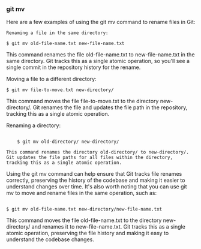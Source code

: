 ### git mv

Here are a few examples of using the git mv command to rename files in Git:

    Renaming a file in the same directory:

```shell
$ git mv old-file-name.txt new-file-name.txt
```

This command renames the file old-file-name.txt to new-file-name.txt in the same directory. Git tracks this as a single atomic operation, so you'll see a single commit in the repository history for the rename.

Moving a file to a different directory:

```shell
$ git mv file-to-move.txt new-directory/
```

This command moves the file file-to-move.txt to the directory new-directory/. Git renames the file and updates the file path in the repository, tracking this as a single atomic operation.

Renaming a directory:

```shell

    $ git mv old-directory/ new-directory/
```

    This command renames the directory old-directory/ to new-directory/. Git updates the file paths for all files within the directory, tracking this as a single atomic operation.

Using the git mv command can help ensure that Git tracks file renames correctly, preserving the history of the codebase and making it easier to understand changes over time. It's also worth noting that you can use git mv to move and rename files in the same operation, such as:

```shell

$ git mv old-file-name.txt new-directory/new-file-name.txt
```

This command moves the file old-file-name.txt to the directory new-directory/ and renames it to new-file-name.txt. Git tracks this as a single atomic operation, preserving the file history and making it easy to understand the codebase changes.
